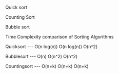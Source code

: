 
Quick sort

Counting Sort

Bubble sort


Time Complexity comparison of Sorting Algorithms


Quicksort	    ---	O(n log(n))	      O(n log(n))   	    O(n^2)

Bubblesort    --- O(n)              O(n^2)              O(n^2)

Countingsort  --- O(n+k)            O(n+k)              O(n+k)
